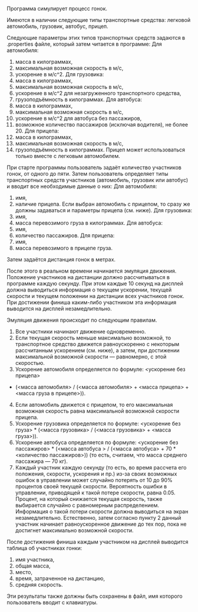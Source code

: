 Программа симулирует процесс гонок.

Имеются в наличии следующие типы транспортные средства: легковой автомобиль, грузовик, автобус, прицеп.

Следующие параметры этих типов транспортных средств задаются в .properties файле, который затем читается в программе:
Для автомобиля:
1) масса в килограммах,
2) максимальная возможная скорость в м/с,
3) ускорение в м/с^2.
Для грузовика:
1) масса в килограммах,
2) максимальная возможная скорость в м/с,
3) ускорение в м/с^2 для незагруженного транспортного средства,
4) грузоподъёмность в килограммах.
Для автобуса:
1) масса в килограммах,
2) максимальная возможная скорость в м/с,
3) ускорение в м/с^2 для автобуса без пассажиров,
4) возможное количество пассажиров (исключая водителя), не более 20.
Для прицепа:
1) масса в килограммах,
2) максимальная возможная скорость в м/с,
4) грузоподъёмность в килограммах.
Прицеп может использоваться только вместе с легковым автомобилем.

При старте программы пользователь задаёт количество участников гонок, от одного до пяти. Затем пользователь определяет типы транспортных средств участников (автомобиль, грузовик или автобус) и вводит все необходимые данные о них:
Для автомобиля:
1) имя,
2) наличие прицепа.
Если выбран автомобиль с прицепом, то сразу же должны задаваться и параметры прицепа (см. ниже).
Для грузовика:
1) имя,
2) масса перевозимого груза в килограммах.
Для автобуса:
1) имя,
2) количество пассажиров.
Для прицепа:
1) имя,
2) масса перевозимого в прицепе груза.

Затем задаётся дистанция гонок в метрах.

После этого в реальном времени начинается эмуляция движения. Положение участников на дистанции должно рассчитываться в программе каждую секунду. При этом каждые 10 секунд на дисплей должна выводиться информация о текущем ускорении, текущей скорости и текущем положении на дистанции всех участников гонок. При достижении финиша каким-либо участником эта информация выводится на дисплей незамедлительно.

Эмуляция движения происходит по следующим правилам.
1) Все участники начинают движение одновременно.
2) Если текущая скорость меньше максимально возможной, то транспортное средство движется равноускоренно с некоторым рассчитанным ускорением (см. ниже), а затем, при достижении максимальной возможной скорости — равномерно, с этой скоростью.
3) Ускорение автомобиля определяется по формуле: <ускорение без прицепа>
* (<масса автомобиля> / (<масса автомобиля> + <масса прицепа> + <масса груза в прицепе>)).
4) Если автомобиль движется с прицепом, то его максимальная возможная скорость равна максимальной возможной скорости прицепа.
5) Ускорение грузовика определяется по формуле: <ускорение без груза> * (<масса грузовика> / (<масса грузовика> + <масса груза>)).
6) Ускорение автобуса определяется по формуле: <ускорение без 
пассажиров> * (<масса автобуса > / (<масса автобуса> + 70 * <количество
пассажиров>)) (то есть, считаем, что масса среднего пассажира — 70 кг).
7) Каждый участник каждую секунду (то есть, во время рассчета его положения, скорости, ускорения и пр.) из-за своих возможных ошибок в управлении может случайно потерять от 10 до 90% процентов своей текущей скорости. Вероятность ошибки в управлении, приводящей к такой потере скорости, равна 0.05. Процент, на который снижается текущая скорость, также выбирается случайно с равномерным распределением. 
Информация о такой потери скорости должна выводиться на экран незамедлительно. Естественно, затем согласно пункту 2 данный участник начинает равноускоренное движение до тех пор, пока не достигнет максимально возможной скорости.

После достижения финиша каждым участником на дисплей выводится таблица об участниках гонки:
1) имя участника,
2) общая масса,
3) место,
4) время, затраченное на дистанцию,
5) средняя скорость.

Эти результаты также должны быть сохранены в файл, имя которого пользователь вводит с клавиатуры.
